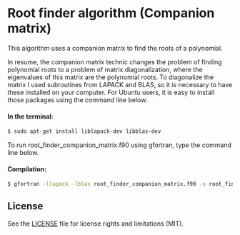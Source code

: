# Root finder algorithm (Companion matrix)

 This algorithm uses a companion matrix to find the roots of a polynomial.
 
 In resume, the companion matrix technic changes the problem of finding polynomial roots to a problem of matrix
diagonalization, where the eigenvalues of this matrix are the polynomial roots. To diagonalize the matrix I used
subroutines from LAPACK and BLAS, so it is necessary to have these installed on your computer. For Ubuntu users,
it is easy to install those packages using the command line below.

  #### In the terminal:
 ```bash
 $ sudo apt-get install liblapack-dev libblas-dev
 ```


 To run root_finder_companion_matrix.f90 using gfortran, type the command line below. 

  #### Compilation:
  ```bash 
  $ gfortran -llapack -lblas root_finder_companion_matrix.f90 -o root_finder && ./root_finder
  ```
## License

See the [LICENSE](LICENSE.md) file for license rights and limitations (MIT).
